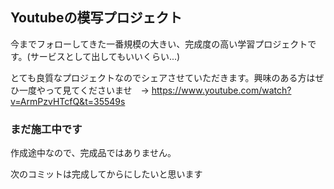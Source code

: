 ## Youtubeの模写プロジェクト

今までフォローしてきた一番規模の大きい、完成度の高い学習プロジェクトです。(サービスとして出してもいいくらい...)

とても良質なプロジェクトなのでシェアさせていただきます。興味のある方はぜひ一度やって見てくださいませ　→ https://www.youtube.com/watch?v=ArmPzvHTcfQ&t=35549s

### まだ施工中です
作成途中なので、完成品ではありません。

次のコミットは完成してからにしたいと思います





